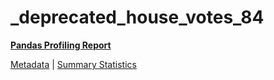 # _deprecated_house_votes_84

[**Pandas Profiling Report**](https://epistasislab.github.io/pmlb/profile/_deprecated_house_votes_84.html)

[Metadata](metadata.yaml) | [Summary Statistics](summary_stats.tsv)

